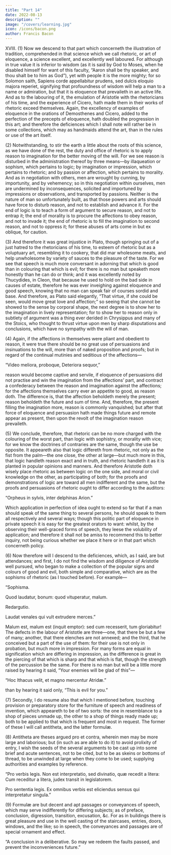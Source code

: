 ```yaml
---
title: "Part 14"
date: 2022-08-13
description: ""
image: "/covers/learning.jpg"
icon: /icons/bacon.png
author: Francis Bacon
---
```




XVIII. (1) Now we descend to that part which concerneth the illustration of tradition, comprehended in that science which we call rhetoric, or art of eloquence, a science excellent, and excellently well laboured.  For although in true value it is inferior to wisdom (as it is said by God to Moses, when he disabled himself for want of this faculty, “Aaron shall be thy speaker, and thou shalt be to him as God”), yet with people it is the more mighty; for so Solomon saith, Sapiens corde appellabitur prudens, sed dulcis eloquio majora reperiet, signifying that profoundness of wisdom will help a man to a name or admiration, but that it is eloquence that prevaileth in an active life.  And as to the labouring of it, the emulation of Aristotle with the rhetoricians of his time, and the experience of Cicero, hath made them in their works of rhetoric exceed themselves.  Again, the excellency of examples of eloquence in the orations of Demosthenes and Cicero, added to the perfection of the precepts of eloquence, hath doubled the progression in this art; and therefore the deficiences which I shall note will rather be in some collections, which may as handmaids attend the art, than in the rules or use of the art itself.

(2)  Notwithstanding, to stir the earth a little about the roots of this science, as we have done of the rest, the duty and office of rhetoric is to apply reason to imagination for the better moving of the will.  For we see reason is disturbed in the administration thereof by three means—by illaqueation or sophism, which pertains to logic; by imagination or impression, which pertains to rhetoric; and by passion or affection, which pertains to morality.  And as in negotiation with others, men are wrought by cunning, by importunity, and by vehemency; so in this negotiation within ourselves, men are undermined by inconsequences, solicited and importuned by impressions or observations, and transported by passions.  Neither is the nature of man so unfortunately built, as that those powers and arts should have force to disturb reason, and not to establish and advance it.  For the end of logic is to teach a form of argument to secure reason, and not to entrap it; the end of morality is to procure the affections to obey reason, and not to invade it; the end of rhetoric is to fill the imagination to second reason, and not to oppress it; for these abuses of arts come in but ex oblique, for caution.

(3) And therefore it was great injustice in Plato, though springing out of a just hatred to the rhetoricians of his time, to esteem of rhetoric but as a voluptuary art, resembling it to cookery, that did mar wholesome meats, and help unwholesome by variety of sauces to the pleasure of the taste.  For we see that speech is much more conversant in adorning that which is good than in colouring that which is evil; for there is no man but speaketh more honestly than he can do or think; and it was excellently noted by Thucydides, in Cleon, that because he used to hold on the bad side in causes of estate, therefore he was ever inveighing against eloquence and good speech, knowing that no man can speak fair of courses sordid and base.  And therefore, as Plato said elegantly, “That virtue, if she could be seen, would move great love and affection;” so seeing that she cannot be showed to the sense by corporal shape, the next degree is to show her to the imagination in lively representation; for to show her to reason only in subtlety of argument was a thing ever derided in Chrysippus and many of the Stoics, who thought to thrust virtue upon men by sharp disputations and conclusions, which have no sympathy with the will of man.

(4) Again, if the affections in themselves were pliant and obedient to reason, it were true there should be no great use of persuasions and insinuations to the will, more than of naked proposition and proofs; but in regard of the continual mutinies and seditious of the affections—

   “Video meliora, proboque,
Deteriora sequor,”

reason would become captive and servile, if eloquence of persuasions did not practise and win the imagination from the affections’ part, and contract a confederacy between the reason and imagination against the affections; for the affections themselves carry ever an appetite to good, as reason doth. The difference is, that the affection beholdeth merely the present; reason beholdeth the future and sum of time.  And, therefore, the present filling the imagination more, reason is commonly vanquished; but after that force of eloquence and persuasion hath made things future and remote appear as present, then upon the revolt of the imagination reason prevaileth.

(5) We conclude, therefore, that rhetoric can be no more charged with the colouring of the worst part, than logic with sophistry, or morality with vice; for we know the doctrines of contraries are the same, though the use be opposite.  It appeareth also that logic differeth from rhetoric, not only as the fist from the palm—the one close, the other at large—but much more in this, that logic handleth reason exact and in truth, and rhetoric handleth it as it is planted in popular opinions and manners.  And therefore Aristotle doth wisely place rhetoric as between logic on the one side, and moral or civil knowledge on the other, as participating of both; for the proofs and demonstrations of logic are toward all men indifferent and the same, but the proofs and persuasions of rhetoric ought to differ according to the auditors:

“Orpheus in sylvis, inter delphinas Arion.”

Which application in perfection of idea ought to extend so far that if a man should speak of the same thing to several persons, he should speak to them all respectively and several ways; though this politic part of eloquence in private speech it is easy for the greatest orators to want: whilst, by the observing their well-graced forms of speech, they leese the volubility of application; and therefore it shall not be amiss to recommend this to better inquiry, not being curious whether we place it here or in that part which concerneth policy.

(6) Now therefore will I descend to the deficiences, which, as I said, are but attendances; and first, I do not find the wisdom and diligence of Aristotle well pursued, who began to make a collection of the popular signs and colours of good and evil, both simple and comparative, which are as the sophisms of rhetoric (as I touched before).  For example—

   “Sophisma.

Quod laudatur, bonum: quod vituperatur, malum.

   Redargutio.

Laudat venales qui vult extrudere merces.”

Malum est, malum est (inquit emptor): sed cum recesserit, tum gloriabitur!  The defects in the labour of Aristotle are three—one, that there be but a few of many; another, that there elenches are not annexed; and the third, that he conceived but a part of the use of them: for their use is not only in probation, but much more in impression.  For many forms are equal in signification which are differing in impression, as the difference is great in the piercing of that which is sharp and that which is flat, though the strength of the percussion be the same.  For there is no man but will be a little more raised by hearing it said, “Your enemies will be glad of this”—

“Hoc Ithacus velit, et magno mercentur Atridæ.”

than by hearing it said only, “This is evil for you.”

(7) Secondly, I do resume also that which I mentioned before, touching provision or preparatory store for the furniture of speech and readiness of invention, which appeareth to be of two sorts: the one in resemblance to a shop of pieces unmade up, the other to a shop of things ready made up; both to be applied to that which is frequent and most in request.  The former of these I will call antitheta, and the latter formulæ.

(8) Antitheta are theses argued pro et contra, wherein men may be more large and laborious; but (in such as are able to do it) to avoid prolixity of entry, I wish the seeds of the several arguments to be cast up into some brief and acute sentences, not to be cited, but to be as skeins or bottoms of thread, to be unwinded at large when they come to be used; supplying authorities and examples by reference.

   “Pro verbis legis.
Non est interpretatio, sed divinatio, quæ recedit a litera:
Cum receditur a litera, judex transit in legislatorem.

   Pro sententia legis.
Ex omnibus verbis est eliciendus sensus qui interpretatur singula.”

(9) Formulæ are but decent and apt passages or conveyances of speech, which may serve indifferently for differing subjects; as of preface, conclusion, digression, transition, excusation, &c.  For as in buildings there is great pleasure and use in the well casting of the staircases, entries, doors, windows, and the like; so in speech, the conveyances and passages are of special ornament and effect.

“A conclusion in a deliberative.
So may we redeem the faults passed, and prevent the inconveniences future.”
